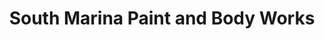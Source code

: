 ---
title: "South Marina Paint and Body Works"
url: /taguig-city/south-marina-paint-and-body-works/
shop: car repair
---